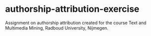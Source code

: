 # authorship-attribution-exercise
Assignment on authorship attribution created for the course Text and Multimedia Mining, Radboud University, Nijmegen.
